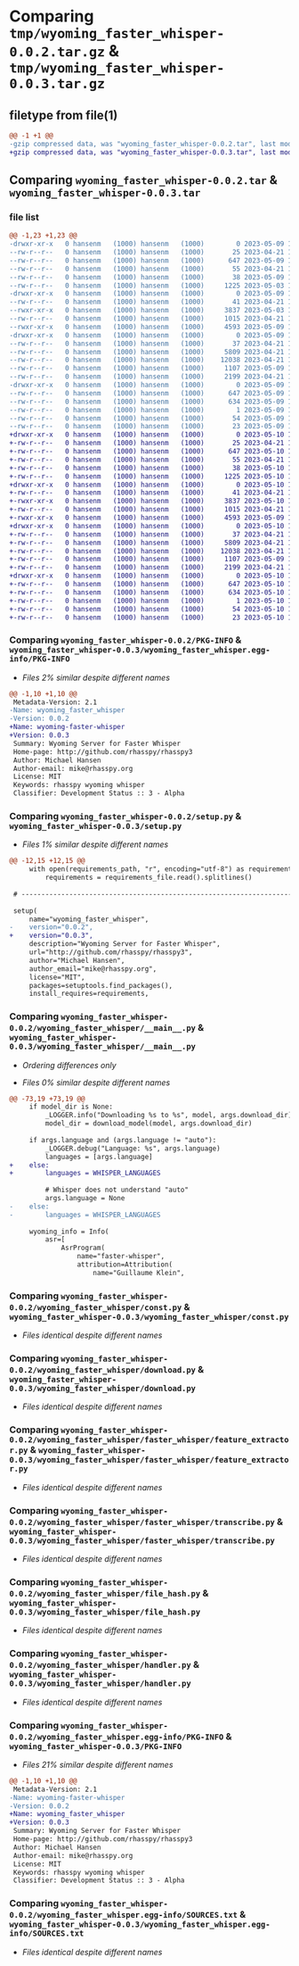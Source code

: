 # Comparing `tmp/wyoming_faster_whisper-0.0.2.tar.gz` & `tmp/wyoming_faster_whisper-0.0.3.tar.gz`

## filetype from file(1)

```diff
@@ -1 +1 @@
-gzip compressed data, was "wyoming_faster_whisper-0.0.2.tar", last modified: Tue May  9 19:41:26 2023, max compression
+gzip compressed data, was "wyoming_faster_whisper-0.0.3.tar", last modified: Wed May 10 14:43:47 2023, max compression
```

## Comparing `wyoming_faster_whisper-0.0.2.tar` & `wyoming_faster_whisper-0.0.3.tar`

### file list

```diff
@@ -1,23 +1,23 @@
-drwxr-xr-x   0 hansenm   (1000) hansenm   (1000)        0 2023-05-09 19:41:26.123894 wyoming_faster_whisper-0.0.2/
--rw-r--r--   0 hansenm   (1000) hansenm   (1000)       25 2023-04-21 15:28:34.000000 wyoming_faster_whisper-0.0.2/MANIFEST.in
--rw-r--r--   0 hansenm   (1000) hansenm   (1000)      647 2023-05-09 19:41:26.123894 wyoming_faster_whisper-0.0.2/PKG-INFO
--rw-r--r--   0 hansenm   (1000) hansenm   (1000)       55 2023-04-21 15:28:34.000000 wyoming_faster_whisper-0.0.2/requirements.txt
--rw-r--r--   0 hansenm   (1000) hansenm   (1000)       38 2023-05-09 19:41:26.123894 wyoming_faster_whisper-0.0.2/setup.cfg
--rw-r--r--   0 hansenm   (1000) hansenm   (1000)     1225 2023-05-03 14:29:10.000000 wyoming_faster_whisper-0.0.2/setup.py
-drwxr-xr-x   0 hansenm   (1000) hansenm   (1000)        0 2023-05-09 19:41:26.123894 wyoming_faster_whisper-0.0.2/wyoming_faster_whisper/
--rw-r--r--   0 hansenm   (1000) hansenm   (1000)       41 2023-04-21 15:28:34.000000 wyoming_faster_whisper-0.0.2/wyoming_faster_whisper/__init__.py
--rwxr-xr-x   0 hansenm   (1000) hansenm   (1000)     3837 2023-05-03 17:15:52.000000 wyoming_faster_whisper-0.0.2/wyoming_faster_whisper/__main__.py
--rw-r--r--   0 hansenm   (1000) hansenm   (1000)     1015 2023-04-21 15:28:34.000000 wyoming_faster_whisper-0.0.2/wyoming_faster_whisper/const.py
--rwxr-xr-x   0 hansenm   (1000) hansenm   (1000)     4593 2023-05-09 19:37:24.000000 wyoming_faster_whisper-0.0.2/wyoming_faster_whisper/download.py
-drwxr-xr-x   0 hansenm   (1000) hansenm   (1000)        0 2023-05-09 19:41:26.123894 wyoming_faster_whisper-0.0.2/wyoming_faster_whisper/faster_whisper/
--rw-r--r--   0 hansenm   (1000) hansenm   (1000)       37 2023-04-21 15:28:34.000000 wyoming_faster_whisper-0.0.2/wyoming_faster_whisper/faster_whisper/__init__.py
--rw-r--r--   0 hansenm   (1000) hansenm   (1000)     5809 2023-04-21 15:28:34.000000 wyoming_faster_whisper-0.0.2/wyoming_faster_whisper/faster_whisper/feature_extractor.py
--rw-r--r--   0 hansenm   (1000) hansenm   (1000)    12038 2023-04-21 15:28:34.000000 wyoming_faster_whisper-0.0.2/wyoming_faster_whisper/faster_whisper/transcribe.py
--rw-r--r--   0 hansenm   (1000) hansenm   (1000)     1107 2023-05-09 19:37:36.000000 wyoming_faster_whisper-0.0.2/wyoming_faster_whisper/file_hash.py
--rw-r--r--   0 hansenm   (1000) hansenm   (1000)     2199 2023-04-21 15:28:34.000000 wyoming_faster_whisper-0.0.2/wyoming_faster_whisper/handler.py
-drwxr-xr-x   0 hansenm   (1000) hansenm   (1000)        0 2023-05-09 19:41:26.123894 wyoming_faster_whisper-0.0.2/wyoming_faster_whisper.egg-info/
--rw-r--r--   0 hansenm   (1000) hansenm   (1000)      647 2023-05-09 19:41:26.000000 wyoming_faster_whisper-0.0.2/wyoming_faster_whisper.egg-info/PKG-INFO
--rw-r--r--   0 hansenm   (1000) hansenm   (1000)      634 2023-05-09 19:41:26.000000 wyoming_faster_whisper-0.0.2/wyoming_faster_whisper.egg-info/SOURCES.txt
--rw-r--r--   0 hansenm   (1000) hansenm   (1000)        1 2023-05-09 19:41:26.000000 wyoming_faster_whisper-0.0.2/wyoming_faster_whisper.egg-info/dependency_links.txt
--rw-r--r--   0 hansenm   (1000) hansenm   (1000)       54 2023-05-09 19:41:26.000000 wyoming_faster_whisper-0.0.2/wyoming_faster_whisper.egg-info/requires.txt
--rw-r--r--   0 hansenm   (1000) hansenm   (1000)       23 2023-05-09 19:41:26.000000 wyoming_faster_whisper-0.0.2/wyoming_faster_whisper.egg-info/top_level.txt
+drwxr-xr-x   0 hansenm   (1000) hansenm   (1000)        0 2023-05-10 14:43:47.145580 wyoming_faster_whisper-0.0.3/
+-rw-r--r--   0 hansenm   (1000) hansenm   (1000)       25 2023-04-21 15:28:34.000000 wyoming_faster_whisper-0.0.3/MANIFEST.in
+-rw-r--r--   0 hansenm   (1000) hansenm   (1000)      647 2023-05-10 14:43:47.145580 wyoming_faster_whisper-0.0.3/PKG-INFO
+-rw-r--r--   0 hansenm   (1000) hansenm   (1000)       55 2023-04-21 15:28:34.000000 wyoming_faster_whisper-0.0.3/requirements.txt
+-rw-r--r--   0 hansenm   (1000) hansenm   (1000)       38 2023-05-10 14:43:47.145580 wyoming_faster_whisper-0.0.3/setup.cfg
+-rw-r--r--   0 hansenm   (1000) hansenm   (1000)     1225 2023-05-10 14:43:21.000000 wyoming_faster_whisper-0.0.3/setup.py
+drwxr-xr-x   0 hansenm   (1000) hansenm   (1000)        0 2023-05-10 14:43:47.145580 wyoming_faster_whisper-0.0.3/wyoming_faster_whisper/
+-rw-r--r--   0 hansenm   (1000) hansenm   (1000)       41 2023-04-21 15:28:34.000000 wyoming_faster_whisper-0.0.3/wyoming_faster_whisper/__init__.py
+-rwxr-xr-x   0 hansenm   (1000) hansenm   (1000)     3837 2023-05-10 14:42:35.000000 wyoming_faster_whisper-0.0.3/wyoming_faster_whisper/__main__.py
+-rw-r--r--   0 hansenm   (1000) hansenm   (1000)     1015 2023-04-21 15:28:34.000000 wyoming_faster_whisper-0.0.3/wyoming_faster_whisper/const.py
+-rwxr-xr-x   0 hansenm   (1000) hansenm   (1000)     4593 2023-05-09 19:37:24.000000 wyoming_faster_whisper-0.0.3/wyoming_faster_whisper/download.py
+drwxr-xr-x   0 hansenm   (1000) hansenm   (1000)        0 2023-05-10 14:43:47.145580 wyoming_faster_whisper-0.0.3/wyoming_faster_whisper/faster_whisper/
+-rw-r--r--   0 hansenm   (1000) hansenm   (1000)       37 2023-04-21 15:28:34.000000 wyoming_faster_whisper-0.0.3/wyoming_faster_whisper/faster_whisper/__init__.py
+-rw-r--r--   0 hansenm   (1000) hansenm   (1000)     5809 2023-04-21 15:28:34.000000 wyoming_faster_whisper-0.0.3/wyoming_faster_whisper/faster_whisper/feature_extractor.py
+-rw-r--r--   0 hansenm   (1000) hansenm   (1000)    12038 2023-04-21 15:28:34.000000 wyoming_faster_whisper-0.0.3/wyoming_faster_whisper/faster_whisper/transcribe.py
+-rw-r--r--   0 hansenm   (1000) hansenm   (1000)     1107 2023-05-09 19:37:36.000000 wyoming_faster_whisper-0.0.3/wyoming_faster_whisper/file_hash.py
+-rw-r--r--   0 hansenm   (1000) hansenm   (1000)     2199 2023-04-21 15:28:34.000000 wyoming_faster_whisper-0.0.3/wyoming_faster_whisper/handler.py
+drwxr-xr-x   0 hansenm   (1000) hansenm   (1000)        0 2023-05-10 14:43:47.145580 wyoming_faster_whisper-0.0.3/wyoming_faster_whisper.egg-info/
+-rw-r--r--   0 hansenm   (1000) hansenm   (1000)      647 2023-05-10 14:43:47.000000 wyoming_faster_whisper-0.0.3/wyoming_faster_whisper.egg-info/PKG-INFO
+-rw-r--r--   0 hansenm   (1000) hansenm   (1000)      634 2023-05-10 14:43:47.000000 wyoming_faster_whisper-0.0.3/wyoming_faster_whisper.egg-info/SOURCES.txt
+-rw-r--r--   0 hansenm   (1000) hansenm   (1000)        1 2023-05-10 14:43:47.000000 wyoming_faster_whisper-0.0.3/wyoming_faster_whisper.egg-info/dependency_links.txt
+-rw-r--r--   0 hansenm   (1000) hansenm   (1000)       54 2023-05-10 14:43:47.000000 wyoming_faster_whisper-0.0.3/wyoming_faster_whisper.egg-info/requires.txt
+-rw-r--r--   0 hansenm   (1000) hansenm   (1000)       23 2023-05-10 14:43:47.000000 wyoming_faster_whisper-0.0.3/wyoming_faster_whisper.egg-info/top_level.txt
```

### Comparing `wyoming_faster_whisper-0.0.2/PKG-INFO` & `wyoming_faster_whisper-0.0.3/wyoming_faster_whisper.egg-info/PKG-INFO`

 * *Files 2% similar despite different names*

```diff
@@ -1,10 +1,10 @@
 Metadata-Version: 2.1
-Name: wyoming_faster_whisper
-Version: 0.0.2
+Name: wyoming-faster-whisper
+Version: 0.0.3
 Summary: Wyoming Server for Faster Whisper
 Home-page: http://github.com/rhasspy/rhasspy3
 Author: Michael Hansen
 Author-email: mike@rhasspy.org
 License: MIT
 Keywords: rhasspy wyoming whisper
 Classifier: Development Status :: 3 - Alpha
```

### Comparing `wyoming_faster_whisper-0.0.2/setup.py` & `wyoming_faster_whisper-0.0.3/setup.py`

 * *Files 1% similar despite different names*

```diff
@@ -12,15 +12,15 @@
     with open(requirements_path, "r", encoding="utf-8") as requirements_file:
         requirements = requirements_file.read().splitlines()
 
 # -----------------------------------------------------------------------------
 
 setup(
     name="wyoming_faster_whisper",
-    version="0.0.2",
+    version="0.0.3",
     description="Wyoming Server for Faster Whisper",
     url="http://github.com/rhasspy/rhasspy3",
     author="Michael Hansen",
     author_email="mike@rhasspy.org",
     license="MIT",
     packages=setuptools.find_packages(),
     install_requires=requirements,
```

### Comparing `wyoming_faster_whisper-0.0.2/wyoming_faster_whisper/__main__.py` & `wyoming_faster_whisper-0.0.3/wyoming_faster_whisper/__main__.py`

 * *Ordering differences only*

 * *Files 0% similar despite different names*

```diff
@@ -73,19 +73,19 @@
     if model_dir is None:
         _LOGGER.info("Downloading %s to %s", model, args.download_dir)
         model_dir = download_model(model, args.download_dir)
 
     if args.language and (args.language != "auto"):
         _LOGGER.debug("Language: %s", args.language)
         languages = [args.language]
+    else:
+        languages = WHISPER_LANGUAGES
 
         # Whisper does not understand "auto"
         args.language = None
-    else:
-        languages = WHISPER_LANGUAGES
 
     wyoming_info = Info(
         asr=[
             AsrProgram(
                 name="faster-whisper",
                 attribution=Attribution(
                     name="Guillaume Klein",
```

### Comparing `wyoming_faster_whisper-0.0.2/wyoming_faster_whisper/const.py` & `wyoming_faster_whisper-0.0.3/wyoming_faster_whisper/const.py`

 * *Files identical despite different names*

### Comparing `wyoming_faster_whisper-0.0.2/wyoming_faster_whisper/download.py` & `wyoming_faster_whisper-0.0.3/wyoming_faster_whisper/download.py`

 * *Files identical despite different names*

### Comparing `wyoming_faster_whisper-0.0.2/wyoming_faster_whisper/faster_whisper/feature_extractor.py` & `wyoming_faster_whisper-0.0.3/wyoming_faster_whisper/faster_whisper/feature_extractor.py`

 * *Files identical despite different names*

### Comparing `wyoming_faster_whisper-0.0.2/wyoming_faster_whisper/faster_whisper/transcribe.py` & `wyoming_faster_whisper-0.0.3/wyoming_faster_whisper/faster_whisper/transcribe.py`

 * *Files identical despite different names*

### Comparing `wyoming_faster_whisper-0.0.2/wyoming_faster_whisper/file_hash.py` & `wyoming_faster_whisper-0.0.3/wyoming_faster_whisper/file_hash.py`

 * *Files identical despite different names*

### Comparing `wyoming_faster_whisper-0.0.2/wyoming_faster_whisper/handler.py` & `wyoming_faster_whisper-0.0.3/wyoming_faster_whisper/handler.py`

 * *Files identical despite different names*

### Comparing `wyoming_faster_whisper-0.0.2/wyoming_faster_whisper.egg-info/PKG-INFO` & `wyoming_faster_whisper-0.0.3/PKG-INFO`

 * *Files 21% similar despite different names*

```diff
@@ -1,10 +1,10 @@
 Metadata-Version: 2.1
-Name: wyoming-faster-whisper
-Version: 0.0.2
+Name: wyoming_faster_whisper
+Version: 0.0.3
 Summary: Wyoming Server for Faster Whisper
 Home-page: http://github.com/rhasspy/rhasspy3
 Author: Michael Hansen
 Author-email: mike@rhasspy.org
 License: MIT
 Keywords: rhasspy wyoming whisper
 Classifier: Development Status :: 3 - Alpha
```

### Comparing `wyoming_faster_whisper-0.0.2/wyoming_faster_whisper.egg-info/SOURCES.txt` & `wyoming_faster_whisper-0.0.3/wyoming_faster_whisper.egg-info/SOURCES.txt`

 * *Files identical despite different names*

